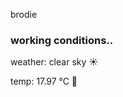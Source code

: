 brodie

<!--weather_start-->
### working conditions..

weather: clear sky ☀️

temp: 17.97 °C 👕

<!--weather_end-->
